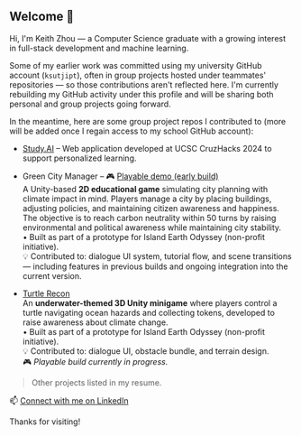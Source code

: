 ## Welcome 👋

Hi, I'm Keith Zhou — a Computer Science graduate with a growing interest in full-stack development and machine learning.

Some of my earlier work was committed using my university GitHub account (`ksutjipt`), often in group projects hosted under teammates' repositories — so those contributions aren't reflected here. I'm currently rebuilding my GitHub activity under this profile and will be sharing both personal and group projects going forward.

In the meantime, here are some group project repos I contributed to (more will be added once I regain access to my school GitHub account):

- [Study.AI](https://github.com/Keith-Zhou/cruzhacks24) – Web application developed at UCSC CruzHacks 2024 to support personalized learning.

- Green City Manager – 🎮 [Playable demo (early build)](https://apileofbacon.itch.io/green-city-manager)  
  A Unity-based **2D educational game** simulating city planning with climate impact in mind. Players manage a city by placing buildings, adjusting policies, and maintaining citizen awareness and happiness. The objective is to reach carbon neutrality within 50 turns by raising environmental and political awareness while maintaining city stability.  
  • Built as part of a prototype for Island Earth Odyssey (non-profit initiative).  
  💡 Contributed to: dialogue UI system, tutorial flow, and scene transitions — including features in previous builds and ongoing integration into the current version.

- [Turtle Recon](https://github.com/HershR/Turtle_Recon_Prototype)  
  An **underwater-themed 3D Unity minigame** where players control a turtle navigating ocean hazards and collecting tokens, developed to raise awareness about climate change.  
  • Built as part of a prototype for Island Earth Odyssey (non-profit initiative).  
  💡 Contributed to: dialogue UI, obstacle bundle, and terrain design.  
  🎮 *Playable build currently in progress.*
  
> Other projects listed in my resume.

📫 [Connect with me on LinkedIn](https://www.linkedin.com/in/keith-zhou)

Thanks for visiting!
